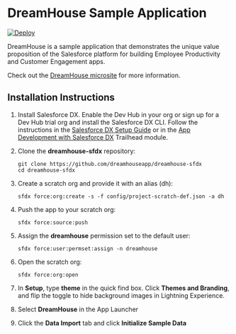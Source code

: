 # DreamHouse Sample Application

[![Deploy](https://deploy-to-sfdx.com/dist/assets/images/DeployToSFDX.svg)](https://deploy-to-sfdx.com)

DreamHouse is a sample application that demonstrates the unique value proposition of the Salesforce platform for building Employee Productivity and Customer Engagement apps.

Check out the [DreamHouse microsite](http://www.dreamhouseapp.io/) for more information.

## Installation Instructions

1. Install Salesforce DX. Enable the Dev Hub in your org or sign up for a Dev Hub trial org and install the Salesforce DX CLI. Follow the instructions in the [Salesforce DX Setup Guide](https://developer.salesforce.com/docs/atlas.en-us.sfdx_setup.meta/sfdx_setup/sfdx_setup_intro.htm?search_text=trial%20hub%20org) or in the [App Development with Salesforce DX](https://trailhead.salesforce.com/modules/sfdx_app_dev) Trailhead module.

1. Clone the **dreamhouse-sfdx** repository:
    ```
    git clone https://github.com/dreamhouseapp/dreamhouse-sfdx
    cd dreamhouse-sfdx
    ```

1. Create a scratch org and provide it with an alias (dh):
    ```
    sfdx force:org:create -s -f config/project-scratch-def.json -a dh
    ```

1. Push the app to your scratch org:
    ```
    sfdx force:source:push
    ```

1. Assign the **dreamhouse** permission set to the default user:
    ```
    sfdx force:user:permset:assign -n dreamhouse
    ```

1. Open the scratch org:
    ```
    sfdx force:org:open
    ```

1. In **Setup**, type **theme** in the quick find box. Click **Themes and Branding**, and flip the toggle to hide background images in Lightning Experience.

1. Select **DreamHouse** in the App Launcher

1. Click the **Data Import** tab and click **Initialize Sample Data**
